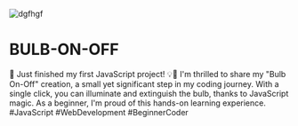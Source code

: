 
![dgfhgf](https://github.com/mh-hamza/BULB-ON-OFF/assets/142193015/b3c2bd35-ac10-43d0-b03f-e0d024db4de7)
# BULB-ON-OFF
🌟 Just finished my first JavaScript project! 💡🔌  I'm thrilled to share my "Bulb On-Off" creation, a small yet significant step in my coding journey. With a single click, you can illuminate and extinguish the bulb, thanks to JavaScript magic. As a beginner, I'm proud of this hands-on learning experience. #JavaScript #WebDevelopment #BeginnerCoder

